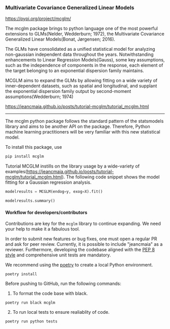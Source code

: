 ### Multivariate Covariance Generalized Linear Models

https://pypi.org/project/mcglm/

The mcglm package brings to python language one of the most powerful extensions to GLMs(Nelder, Wedderburn; 1972), the Multivariate Covariance Generalized Linear Models(Bonat, Jørgensen; 2016).

The GLMs have consolidated as a unified statistical model for analyzing non-gaussian independent data throughout the years. Notwithstanding enhancements to Linear Regression Models(Gauss), some key assumptions, such as the independence of components in the response, each element of the target belonging to an exponential dispersion family maintains.

MCGLM aims to expand the GLMs by allowing fitting on a wide variety of inner-dependent datasets, such as spatial and longitudinal, and supplant the exponential dispersion family output by second-moment assumptions(Wedderburn; 1974)

https://jeancmaia.github.io/posts/tutorial-mcglm/tutorial_mcglm.html

-----

The mcglm python package follows the standard pattern of the statsmodels library and aims to be another API on the package. Therefore, Python machine learning practitioners will be very familiar with this new statistical model. 


To install this package, use 

```bash
pip install mcglm
```

Tutorial MCGLM instills on the library usage by a wide-variety of examples(https://jeancmaia.github.io/posts/tutorial-mcglm/tutorial_mcglm.html). The following code snippet shows the model fitting for a Gaussian regression analysis.

```python
modelresults = MCGLM(endog=y, exog=X).fit()

modelresults.summary()
```


#### Workflow for developers/contributors

Contributions are key for the `mcglm` library to continue expanding. We need your help to make it a fabulous tool.

In order to submit new features or bug fixes, one must open a regular PR and ask for peer review. Currently, it is possible to include "jeancmaia" as a reviewer. Furthermore, developing the codebase aligned with the [PEP 8 style](https://peps.python.org/pep-0008/) and comprehensive unit tests are mandatory.

We recommend using the [poetry](https://python-poetry.org/) to create a local Python environment.

```
poetry install
```

Before pushing to GitHub, run the following commands:


1. To format the code base with black.

```
poetry run black mcglm
```

2. To run local tests to ensure realiablity of code.

```
poetry run python tests
```
